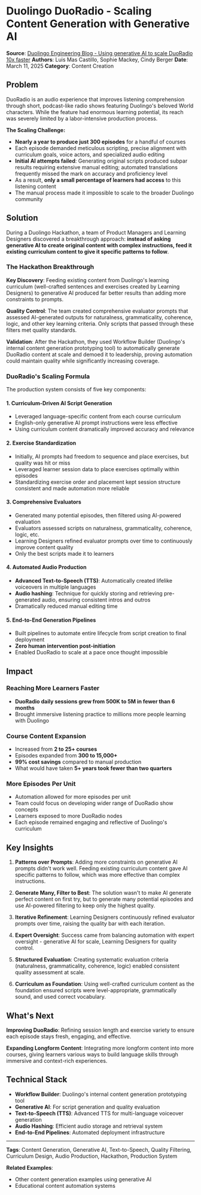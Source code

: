 # Duolingo DuoRadio - Scaling Content Generation with Generative AI

**Source**: [Duolingo Engineering Blog - Using generative AI to scale DuoRadio 10x faster](https://blog.duolingo.com/scaling-duoradio/)
**Authors**: Luis Mas Castillo, Sophie Mackey, Cindy Berger
**Date**: March 11, 2025
**Category**: Content Creation

## Problem

DuoRadio is an audio experience that improves listening comprehension through short, podcast-like radio shows featuring Duolingo's beloved World characters. While the feature had enormous learning potential, its reach was severely limited by a labor-intensive production process.

**The Scaling Challenge:**
- **Nearly a year to produce just 300 episodes** for a handful of courses
- Each episode demanded meticulous scripting, precise alignment with curriculum goals, voice actors, and specialized audio editing
- **Initial AI attempts failed**: Generating original scripts produced subpar results requiring extensive manual editing; automated translations frequently missed the mark on accuracy and proficiency level
- As a result, **only a small percentage of learners had access** to this listening content
- The manual process made it impossible to scale to the broader Duolingo community

## Solution

During a Duolingo Hackathon, a team of Product Managers and Learning Designers discovered a breakthrough approach: **instead of asking generative AI to create original content with complex instructions, feed it existing curriculum content to give it specific patterns to follow**.

### The Hackathon Breakthrough

**Key Discovery**: Feeding existing content from Duolingo's learning curriculum (well-crafted sentences and exercises created by Learning Designers) to generative AI produced far better results than adding more constraints to prompts.

**Quality Control**: The team created comprehensive evaluator prompts that assessed AI-generated outputs for naturalness, grammaticality, coherence, logic, and other key learning criteria. Only scripts that passed through these filters met quality standards.

**Validation**: After the Hackathon, they used Workflow Builder (Duolingo's internal content generation prototyping tool) to automatically generate DuoRadio content at scale and demoed it to leadership, proving automation could maintain quality while significantly increasing coverage.

### DuoRadio's Scaling Formula

The production system consists of five key components:

#### 1. Curriculum-Driven AI Script Generation
- Leveraged language-specific content from each course curriculum
- English-only generative AI prompt instructions were less effective
- Using curriculum content dramatically improved accuracy and relevance

#### 2. Exercise Standardization
- Initially, AI prompts had freedom to sequence and place exercises, but quality was hit or miss
- Leveraged learner session data to place exercises optimally within episodes
- Standardizing exercise order and placement kept session structure consistent and made automation more reliable

#### 3. Comprehensive Evaluators
- Generated many potential episodes, then filtered using AI-powered evaluation
- Evaluators assessed scripts on naturalness, grammaticality, coherence, logic, etc.
- Learning Designers refined evaluator prompts over time to continuously improve content quality
- Only the best scripts made it to learners

#### 4. Automated Audio Production
- **Advanced Text-to-Speech (TTS)**: Automatically created lifelike voiceovers in multiple languages
- **Audio hashing**: Technique for quickly storing and retrieving pre-generated audio, ensuring consistent intros and outros
- Dramatically reduced manual editing time

#### 5. End-to-End Generation Pipelines
- Built pipelines to automate entire lifecycle from script creation to final deployment
- **Zero human intervention post-initiation**
- Enabled DuoRadio to scale at a pace once thought impossible

## Impact

### Reaching More Learners Faster
- **DuoRadio daily sessions grew from 500K to 5M in fewer than 6 months**
- Brought immersive listening practice to millions more people learning with Duolingo

### Course Content Expansion
- Increased from **2 to 25+ courses**
- Episodes expanded from **300 to 15,000+**
- **99% cost savings** compared to manual production
- What would have taken **5+ years took fewer than two quarters**

### More Episodes Per Unit
- Automation allowed for more episodes per unit
- Team could focus on developing wider range of DuoRadio show concepts
- Learners exposed to more DuoRadio nodes
- Each episode remained engaging and reflective of Duolingo's curriculum

## Key Insights

1. **Patterns over Prompts**: Adding more constraints on generative AI prompts didn't work well. Feeding existing curriculum content gave AI specific patterns to follow, which was more effective than complex instructions.

2. **Generate Many, Filter to Best**: The solution wasn't to make AI generate perfect content on first try, but to generate many potential episodes and use AI-powered filtering to keep only the highest quality.

3. **Iterative Refinement**: Learning Designers continuously refined evaluator prompts over time, raising the quality bar with each iteration.

4. **Expert Oversight**: Success came from balancing automation with expert oversight - generative AI for scale, Learning Designers for quality control.

5. **Structured Evaluation**: Creating systematic evaluation criteria (naturalness, grammaticality, coherence, logic) enabled consistent quality assessment at scale.

6. **Curriculum as Foundation**: Using well-crafted curriculum content as the foundation ensured scripts were level-appropriate, grammatically sound, and used correct vocabulary.

## What's Next

**Improving DuoRadio**: Refining session length and exercise variety to ensure each episode stays fresh, engaging, and effective.

**Expanding Longform Content**: Integrating more longform content into more courses, giving learners various ways to build language skills through immersive and context-rich experiences.

## Technical Stack

- **Workflow Builder**: Duolingo's internal content generation prototyping tool
- **Generative AI**: For script generation and quality evaluation
- **Text-to-Speech (TTS)**: Advanced TTS for multi-language voiceover generation
- **Audio Hashing**: Efficient audio storage and retrieval system
- **End-to-End Pipelines**: Automated deployment infrastructure

---

**Tags**: Content Generation, Generative AI, Text-to-Speech, Quality Filtering, Curriculum Design, Audio Production, Hackathon, Production System

**Related Examples**:
- Other content generation examples using generative AI
- Educational content automation systems
